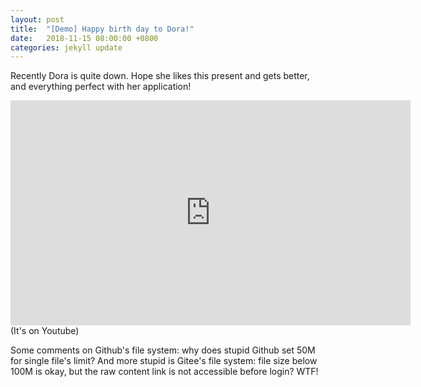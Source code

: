```yaml
---
layout: post
title:  "[Demo] Happy birth day to Dora!"
date:   2018-11-15 08:00:00 +0800
categories: jekyll update
---
```


Recently Dora is quite down. Hope she likes this present and gets better, and everything perfect with her application!

<iframe width="640" height="360" src="https://www.youtube.com/embed/idHGSvPPpog?rel=0" frameborder="0" allow="accelerometer; autoplay; encrypted-media; gyroscope; picture-in-picture" allowfullscreen></iframe>
(It's on Youtube)

Some comments on Github's file system: why does stupid Github set 50M for single file's limit? And more stupid is Gitee's file system: file size below 100M is okay, but the raw content link is not accessible before login? WTF!

